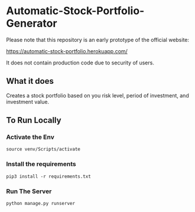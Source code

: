 # Automatic-Stock-Portfolio-Generator

Please note that this repository is an early prototype of the official website:

https://automatic-stock-portfolio.herokuapp.com/

It does not contain production code due to security of users. 

## What it does

Creates a stock portfolio based on you risk level, period of investment, and investment value.

## To Run Locally

### Activate the Env

```
source venv/Scripts/activate
```

### Install the requirements

```
pip3 install -r requirements.txt
```


### Run The Server

```
python manage.py runserver
```

